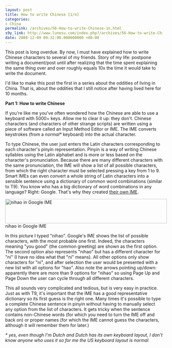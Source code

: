 ```yaml
---
layout: post
title: How to write Chinese [1/n]
categories:
- China
permalink: /archives/56-How-to-write-Chinese-1n.html
s9y_link: http://www.lunesu.com/index.php?/archives/56-How-to-write-Chinese-1n.html
date: 2008-12-09 09:32:00.000000000 +08:00
---
```

This post is long overdue. By now, I must have explained how to write Chinese characters to several of my friends. Story of my life: postpone writing a document/post until after realizing that the time spent explaining the same thing over and over roughly equals 10x the time it would take to write the document.

I'd like to make this post the first in a series about the oddities of living in China. That is, about the oddities that I still notice after having lived here for 10 months.

<strong>Part 1: How to write Chinese</strong>

If you're like me you've often wondered how the Chinese are able to use a keyboard with 5000+ keys. Allow me to clear it up: they don't. Chinese characters (and characters of other strange scripts) are written using a piece of software called an Input Method Editor or IME. The IME converts keystrokes (from a <em>normal*</em> keyboard) into the actual character.

To type Chinese, the user just enters the Latin characters corresponding to each character's pinyin representation. Pinyin is a way of writing Chinese syllables using the Latin alphabet and is more or less based on the character's pronunciation. Because there are many different characters with the same pronunciation, the IME will show a list of all possible characters, from which the right character must be selected pressing a key from 1 to 9. Smart IMEs can even convert a whole string of Latin characters into a sensible sentence using a dictionary of common word combinations (similar to T9). You know who has a big dictionary of word combinations in any language? Right: Google. That's why they created <a href="http://www.google.com/ime/pinyin/" title="Google IME">their own IME</a>.

<div class="serendipity_imageComment_center" style="width: 517px"><div class="serendipity_imageComment_img"><!-- s9ymdb:46 --><img class="serendipity_image_center" width="517" height="78"  src="http://www.lunesu.com/uploads/nihaoime.png" alt="nihao in Google IME" /></div><div class="serendipity_imageComment_txt">nihao in Google IME</div></div>

In this picture I typed "nihao". Google's IME shows the list of possible characters, with the most probable one first. Indeed, the characters meaning "you good" (the common greeting) are shown as the first option. The second option also represents "nihao" but has a different character for "ni" (I have no idea what that "ni" means). All other options only show characters for "ni", and after selection the user would be presented with a new list with all options for "hao". Also note the arrows pointing up/down: apparently there are more than 9 options for "nihao" so using Page Up and Page Down the user can cycle through all different characters.

This all sounds very complicated and tedious, but is very easy in practice. Just as with T9, it's important that the IME has a good representative dictionary so its first guess is the right one. Many times it's possible to type a complete Chinese sentence in pinyin without having to manually select any option from the list of characters. It gets tricky when the sentence contains non-Chinese words (for which you need to turn the IME off and back on) or proper names (for which the IME cannot guess the characters, although it will remember them for later.)

<em>* yes, even though I'm Dutch and Dutch has its own keyboard layout, I don't know anyone who uses it so for me the US keyboard layout is normal</em>
